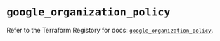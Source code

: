 # `google_organization_policy`

Refer to the Terraform Registory for docs: [`google_organization_policy`](https://registry.terraform.io/providers/hashicorp/google-beta/5.5.0/docs/resources/google_organization_policy).
